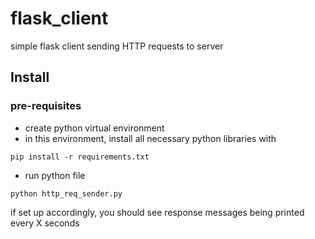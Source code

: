 # flask_client
simple flask client sending HTTP requests to server

## Install
### pre-requisites
- create python virtual environment
- in this environment, install all necessary python libraries with
```
pip install -r requirements.txt
```
- run python file
```
python http_req_sender.py
```
if set up accordingly, you should see response messages being printed every X seconds
